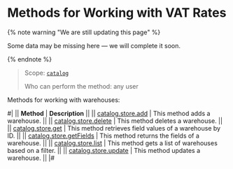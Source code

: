 # Methods for Working with VAT Rates

{% note warning "We are still updating this page" %}

Some data may be missing here — we will complete it soon.

{% endnote %}

> Scope: [`catalog`](../../scopes/permissions.md)
>
> Who can perform the method: any user

Methods for working with warehouses:

#|
|| **Method** | **Description** ||
|| [catalog.store.add](./catalog-store-add.md) | This method adds a warehouse. ||
|| [catalog.store.delete](./catalog-store-delete.md) | This method deletes a warehouse. ||
|| [catalog.store.get](./catalog-store-get.md) | This method retrieves field values of a warehouse by ID. ||
|| [catalog.store.getFields](./catalog-store-get-fields.md) | This method returns the fields of a warehouse. ||
|| [catalog.store.list](./catalog-store-list.md) | This method gets a list of warehouses based on a filter. ||
|| [catalog.store.update](./catalog-store-update.md) | This method updates a warehouse. ||
|#